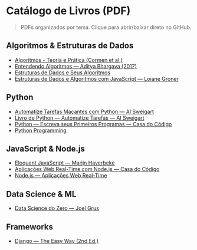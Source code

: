 # Catálogo de Livros (PDF)

> PDFs organizados por tema. Clique para abrir/baixar direto no GitHub.

## Algoritmos & Estruturas de Dados
- [Algoritmos - Teoria e Prática (Cormen et al.)](Algoritmos/Algoritmos%20-%20Teoria%20e%20Pr%C3%A1tica%20(Cormen%20et%20al.).pdf)
- [Entendendo Algoritmos — Aditya Bhargava (2017)](Algoritmos/Entendendo%20Algoritmos%20-%20Aditya%20Bhargava%20(2017).pdf)
- [Estruturas de Dados e Seus Algoritmos](Algoritmos/Estruturas%20de%20Dados%20e%20Seus%20Algoritmos.pdf)
- [Estruturas de Dados e Algoritmos com JavaScript — Loiane Groner](Algoritmos/Estruturas%20de%20Dados%20e%20Algoritmos%20com%20JavaScript%20-%20Loiane%20Groner.pdf)

## Python
- [Automatize Tarefas Maçantes com Python — Al Sweigart](Python/Automatize%20Tarefas%20Ma%C3%A7antes%20com%20Python%20-%20Al%20Sweigart.pdf)
- [Livro de Python — Automatize Tarefas — Al Sweigart](Python/Livro%20de%20Python%20-%20Automatize%20Tarefas%20-%20Al%20Sweigart.pdf)
- [Python — Escreva seus Primeiros Programas — Casa do Código](Python/Python%20-%20Escreva%20seus%20Primeiros%20Programas%20-%20Casa%20do%20C%C3%B3digo.pdf)
- [Python Programming](Python/Python%20Programming.pdf)

## JavaScript & Node.js
- [Eloquent JavaScript — Marijn Haverbeke](JavaScript-Node/Eloquent%20JavaScript%20-%20Marijn%20Haverbeke.pdf)
- [Aplicações Web Real-Time com Node.js — Casa do Código](JavaScript-Node/Aplica%C3%A7%C3%B5es%20Web%20Real-Time%20com%20Node.js%20-%20Casa%20do%20C%C3%B3digo.pdf)
- [Node.js — Aplicações Web Real-Time](JavaScript-Node/Node.js%20-%20Aplica%C3%A7%C3%B5es%20Web%20Real-Time.pdf)

## Data Science & ML
- [Data Science do Zero — Joel Grus](Data-Science-ML/Data%20Science%20do%20Zero%20-%20Joel%20Grus.pdf)

## Frameworks
- [Django — The Easy Way (2nd Ed.)](Frameworks/Django%20The%20Easy%20Way%20(2nd%20Ed.).pdf)

